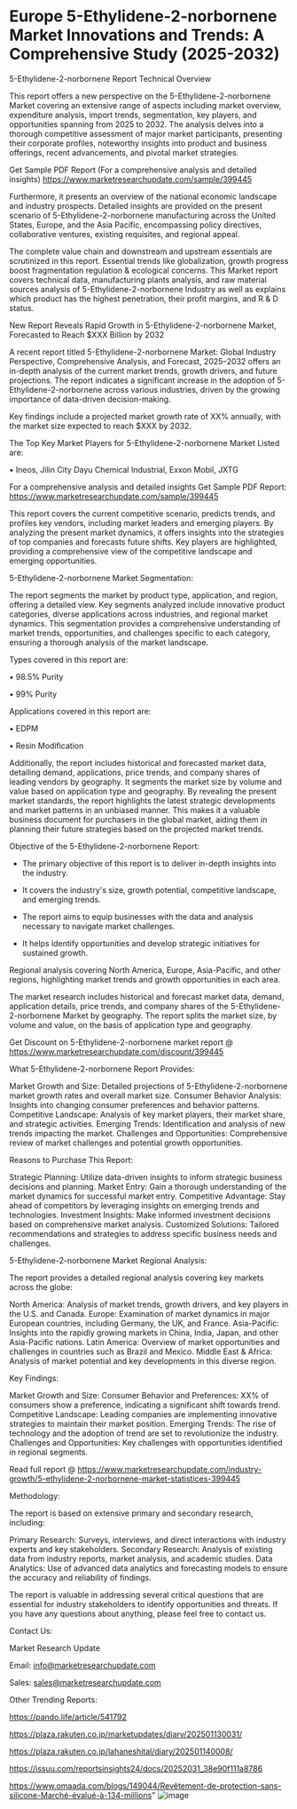 # Europe 5-Ethylidene-2-norbornene Market Innovations and Trends: A Comprehensive Study (2025-2032)
5-Ethylidene-2-norbornene Report Technical Overview

This report offers a new perspective on the 5-Ethylidene-2-norbornene Market covering an extensive range of aspects including market overview, expenditure analysis, import trends, segmentation, key players, and opportunities spanning from 2025 to 2032. The analysis delves into a thorough competitive assessment of major market participants, presenting their corporate profiles, noteworthy insights into product and business offerings, recent advancements, and pivotal market strategies.

Get Sample PDF Report (For a comprehensive analysis and detailed insights) https://www.marketresearchupdate.com/sample/399445

Furthermore, it presents an overview of the national economic landscape and industry prospects. Detailed insights are provided on the present scenario of 5-Ethylidene-2-norbornene manufacturing across the United States, Europe, and the Asia Pacific, encompassing policy directives, collaborative ventures, existing requisites, and regional appeal.

The complete value chain and downstream and upstream essentials are scrutinized in this report. Essential trends like globalization, growth progress boost fragmentation regulation & ecological concerns. This Market report covers technical data, manufacturing plants analysis, and raw material sources analysis of 5-Ethylidene-2-norbornene Industry as well as explains which product has the highest penetration, their profit margins, and R & D status.

New Report Reveals Rapid Growth in 5-Ethylidene-2-norbornene Market, Forecasted to Reach $XXX Billion by 2032

A recent report titled 5-Ethylidene-2-norbornene Market: Global Industry Perspective, Comprehensive Analysis, and Forecast, 2025–2032 offers an in-depth analysis of the current market trends, growth drivers, and future projections. The report indicates a significant increase in the adoption of 5-Ethylidene-2-norbornene across various industries, driven by the growing importance of data-driven decision-making.

Key findings include a projected market growth rate of XX% annually, with the market size expected to reach $XXX by 2032.

The Top Key Market Players for 5-Ethylidene-2-norbornene Market Listed are:

• Ineos, Jilin City Dayu Chemical Industrial, Exxon Mobil, JXTG

For a comprehensive analysis and detailed insights Get Sample PDF Report: https://www.marketresearchupdate.com/sample/399445

This report covers the current competitive scenario, predicts trends, and profiles key vendors, including market leaders and emerging players. By analyzing the present market dynamics, it offers insights into the strategies of top companies and forecasts future shifts. Key players are highlighted, providing a comprehensive view of the competitive landscape and emerging opportunities.

5-Ethylidene-2-norbornene Market Segmentation:

The report segments the market by product type, application, and region, offering a detailed view. Key segments analyzed include innovative product categories, diverse applications across industries, and regional market dynamics. This segmentation provides a comprehensive understanding of market trends, opportunities, and challenges specific to each category, ensuring a thorough analysis of the market landscape.

Types covered in this report are:

• 98.5% Purity

• 99% Purity

Applications covered in this report are:

• EDPM

• Resin Modification

Additionally, the report includes historical and forecasted market data, detailing demand, applications, price trends, and company shares of leading vendors by geography. It segments the market size by volume and value based on application type and geography. By revealing the present market standards, the report highlights the latest strategic developments and market patterns in an unbiased manner. This makes it a valuable business document for purchasers in the global market, aiding them in planning their future strategies based on the projected market trends.

Objective of the 5-Ethylidene-2-norbornene Report:

- The primary objective of this report is to deliver in-depth insights into the industry.

- It covers the industry's size, growth potential, competitive landscape, and emerging trends.

- The report aims to equip businesses with the data and analysis necessary to navigate market challenges.

- It helps identify opportunities and develop strategic initiatives for sustained growth.

Regional analysis covering North America, Europe, Asia-Pacific, and other regions, highlighting market trends and growth opportunities in each area.

The market research includes historical and forecast market data, demand, application details, price trends, and company shares of the 5-Ethylidene-2-norbornene Market by geography. The report splits the market size, by volume and value, on the basis of application type and geography.

Get Discount on 5-Ethylidene-2-norbornene market report @ https://www.marketresearchupdate.com/discount/399445

What 5-Ethylidene-2-norbornene Report Provides:

Market Growth and Size: Detailed projections of 5-Ethylidene-2-norbornene market growth rates and overall market size.
Consumer Behavior Analysis: Insights into changing consumer preferences and behavior patterns.
Competitive Landscape: Analysis of key market players, their market share, and strategic activities.
Emerging Trends: Identification and analysis of new trends impacting the market.
Challenges and Opportunities: Comprehensive review of market challenges and potential growth opportunities.

Reasons to Purchase This Report:

Strategic Planning: Utilize data-driven insights to inform strategic business decisions and planning.
Market Entry: Gain a thorough understanding of the market dynamics for successful market entry.
Competitive Advantage: Stay ahead of competitors by leveraging insights on emerging trends and technologies.
Investment Insights: Make informed investment decisions based on comprehensive market analysis.
Customized Solutions: Tailored recommendations and strategies to address specific business needs and challenges.

5-Ethylidene-2-norbornene Market Regional Analysis:

The report provides a detailed regional analysis covering key markets across the globe:

North America: Analysis of market trends, growth drivers, and key players in the U.S. and Canada.
Europe: Examination of market dynamics in major European countries, including Germany, the UK, and France.
Asia-Pacific: Insights into the rapidly growing markets in China, India, Japan, and other Asia-Pacific nations.
Latin America: Overview of market opportunities and challenges in countries such as Brazil and Mexico.
Middle East & Africa: Analysis of market potential and key developments in this diverse region.

Key Findings:

Market Growth and Size:
Consumer Behavior and Preferences: XX% of consumers show a preference, indicating a significant shift towards trend.
Competitive Landscape: Leading companies are implementing innovative strategies to maintain their market position.
Emerging Trends: The rise of technology and the adoption of trend are set to revolutionize the industry.
Challenges and Opportunities: Key challenges with opportunities identified in regional segments.

Read full report @ https://www.marketresearchupdate.com/industry-growth/5-ethylidene-2-norbornene-market-statistices-399445

Methodology:

The report is based on extensive primary and secondary research, including:

Primary Research: Surveys, interviews, and direct interactions with industry experts and key stakeholders.
Secondary Research: Analysis of existing data from industry reports, market analysis, and academic studies.
Data Analytics: Use of advanced data analytics and forecasting models to ensure the accuracy and reliability of findings.

The report is valuable in addressing several critical questions that are essential for industry stakeholders to identify opportunities and threats. If you have any questions about anything, please feel free to contact us.

Contact Us:

Market Research Update

Email: info@marketresearchupdate.com

Sales: sales@marketresearchupdate.com

Other Trending Reports:

https://pando.life/article/541792

https://plaza.rakuten.co.jp/marketupdates/diary/202501130031/

https://plaza.rakuten.co.jp/lahaneshital/diary/202501140008/

https://issuu.com/reportsinsights24/docs/20252031_38e90f111a8786

https://www.omaada.com/blogs/149044/Revêtement-de-protection-sans-silicone-Marché-évalué-à-134-millions"
![image](https://github.com/user-attachments/assets/b50eed3e-90c4-480f-9318-04ce02962239)
